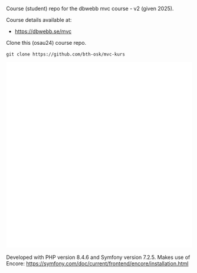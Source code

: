 Course (student) repo for the dbwebb mvc course - v2 (given 2025).

Course details available at:

* https://dbwebb.se/mvc


Clone this (osau24) course repo.

```
git clone https://github.com/bth-osk/mvc-kurs
```

![Protein view](/public/img/bw.png)

Developed with PHP version 8.4.6 and Symfony version 7.2.5.
Makes use of Encore: https://symfony.com/doc/current/frontend/encore/installation.html 
